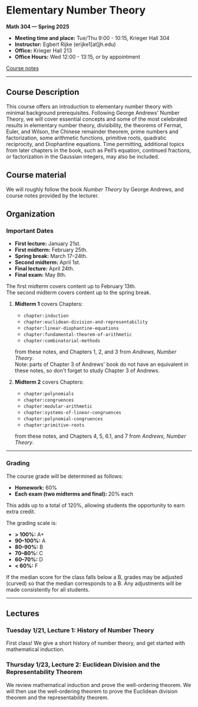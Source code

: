 # Elementary Number Theory

**Math 304 — Spring 2025**

- **Meeting time and place:** Tue/Thu 9:00 - 10:15, Krieger Hall 304
- **Instructor:** Egbert Rijke (erijke1[at]jh.edu)
- **Office:** Krieger Hall 213
- **Office Hours:** Wed 12:00 - 13:15, or by appointment

[Course notes](jhu-number-theory-spring-2025.pdf)

---

## Course Description

This course offers an introduction to elementary number theory with minimal background prerequisites. Following George Andrews' Number Theory, we will cover essential concepts and some of the most celebrated results in elementary number theory, divisibility, the theorems of Fermat, Euler, and Wilson, the Chinese remainder theorem, prime numbers and factorization, some arithmetic functions, primitive roots, quadratic reciprocity, and Diophantine equations. Time permitting, additional topics from later chapters in the book, such as Pell’s equation, continued fractions, or factorization in the Gaussian integers, may also be included.

## Course material

We will roughly follow the book _Number Theory_ by George Andrews, and course notes provided by the lecturer.

## Organization

### Important Dates

- **First lecture:** January 21st.
- **First midterm:** February 25th.
- **Spring break:** March 17–24th.
- **Second midterm:** April 1st.
- **Final lecture:** April 24th.
- **Final exam:** May 8th.

The first midterm covers content up to February 13th.  
The second midterm covers content up to the spring break.

1. **Midterm 1** covers Chapters:
   - `chapter:induction`
   - `chapter:euclidean-division-and-representability`
   - `chapter:linear-diophantine-equations`
   - `chapter:fundamental-theorem-of-arithmetic`
   - `chapter:combinatorial-methods`
   
   from these notes, and Chapters 1, 2, and 3 from *Andrews, Number Theory*.  
   Note: parts of Chapter 3 of Andrews' book do not have an equivalent in these notes, so don't forget to study Chapter 3 of Andrews.

2. **Midterm 2** covers Chapters:
   - `chapter:polynomials`
   - `chapter:congruences`
   - `chapter:modular-arithmetic`
   - `chapter:systems-of-linear-congruences`
   - `chapter:polynomial-congruences`
   - `chapter:primitive-roots`
   
   from these notes, and Chapters 4, 5, 6.1, and 7 from *Andrews, Number Theory*.

---

### Grading

The course grade will be determined as follows:

- **Homework:** 60%
- **Each exam (two midterms and final):** 20% each

This adds up to a total of 120%, allowing students the opportunity to earn extra credit.

The grading scale is:

- **> 100%:** A+
- **90–100%:** A
- **80–90%:** B
- **70–80%:** C
- **60–70%:** D
- **< 60%:** F

If the median score for the class falls below a B, grades may be adjusted (curved) so that the median corresponds to a B. Any adjustments will be made consistently for all students.

---

## Lectures

### Tuesday 1/21, Lecture 1: History of Number Theory

First class! We give a short history of number theory, and get started with mathematical induction.

### Thursday 1/23, Lecture 2: Euclidean Division and the Representability Theorem

We review mathematical induction and prove the well-ordering theorem. We will then use the well-ordering theorem to prove the Euclidean division theorem and the representability theorem.